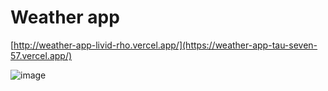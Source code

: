 # Weather app
[http://weather-app-livid-rho.vercel.app/](https://weather-app-tau-seven-57.vercel.app/)

![image](https://github.com/Dev-Anyelo/WeatherAPP/assets/137204513/da563511-41c7-4669-8658-ebdac0a20a4a)


